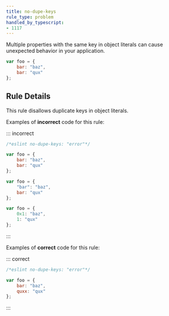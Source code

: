 ```yaml
---
title: no-dupe-keys
rule_type: problem
handled_by_typescript:
- 1117
---
```




Multiple properties with the same key in object literals can cause unexpected behavior in your application.

```js
var foo = {
    bar: "baz",
    bar: "qux"
};
```

## Rule Details

This rule disallows duplicate keys in object literals.

Examples of **incorrect** code for this rule:

::: incorrect

```js
/*eslint no-dupe-keys: "error"*/

var foo = {
    bar: "baz",
    bar: "qux"
};

var foo = {
    "bar": "baz",
    bar: "qux"
};

var foo = {
    0x1: "baz",
    1: "qux"
};
```

:::

Examples of **correct** code for this rule:

::: correct

```js
/*eslint no-dupe-keys: "error"*/

var foo = {
    bar: "baz",
    quxx: "qux"
};
```

:::
